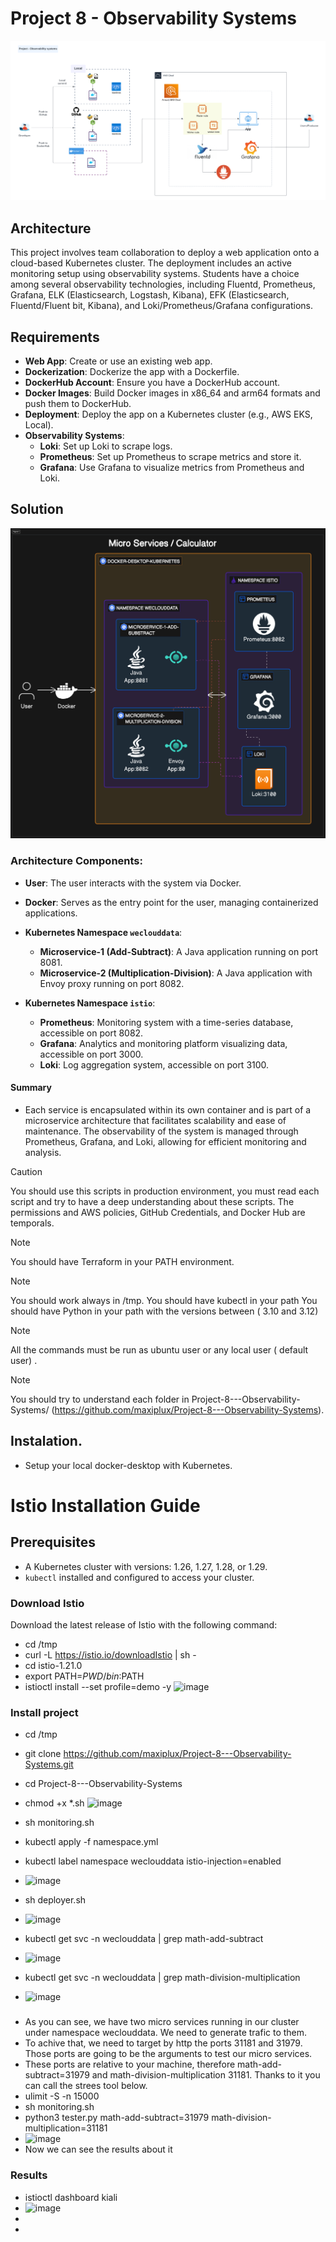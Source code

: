 # Project 8 - Observability Systems

![Micro Services Calculator Architecture](DevOps%20-%20Project%20-%20Observability%20Systems.png)

## Architecture

This project involves team collaboration to deploy a web application onto a cloud-based Kubernetes cluster. The deployment includes an active monitoring setup using observability systems. Students have a choice among several observability technologies, including Fluentd, Prometheus, Grafana, ELK (Elasticsearch, Logstash, Kibana), EFK (Elasticsearch, Fluentd/Fluent bit, Kibana), and Loki/Prometheus/Grafana configurations.

## Requirements

- **Web App**: Create or use an existing web app.
- **Dockerization**: Dockerize the app with a Dockerfile.
- **DockerHub Account**: Ensure you have a DockerHub account.
- **Docker Images**: Build Docker images in x86_64 and arm64 formats and push them to DockerHub.
- **Deployment**: Deploy the app on a Kubernetes cluster (e.g., AWS EKS, Local).
- **Observability Systems**:
  - **Loki**: Set up Loki to scrape logs.
  - **Prometheus**: Set up Prometheus to scrape metrics and store it.
  - **Grafana**: Use Grafana to visualize metrics from Prometheus and Loki.

## Solution
![Technical desing solution](diagram-export-3-30-2024-11_11_35-PM.png)
### Architecture Components:

- **User**: The user interacts with the system via Docker.
- **Docker**: Serves as the entry point for the user, managing containerized applications.
- **Kubernetes Namespace `weclouddata`**:
  - **Microservice-1 (Add-Subtract)**: A Java application running on port 8081.
  - **Microservice-2 (Multiplication-Division)**: A Java application with Envoy proxy running on port 8082.

- **Kubernetes Namespace `istio`**:
  - **Prometheus**: Monitoring system with a time-series database, accessible on port 8082.
  - **Grafana**: Analytics and monitoring platform visualizing data, accessible on port 3000.
  - **Loki**: Log aggregation system, accessible on port 3100.

#### Summary
 - Each service is encapsulated within its own container and is part of a microservice architecture that facilitates scalability and ease of maintenance. The observability of the system is managed through Prometheus, Grafana, and Loki, allowing for efficient monitoring and analysis.




> [!CAUTION]
> You should use this scripts in production environment, you must read each script and try to have a deep understanding about these scripts. The permissions and AWS policies, GitHub Credentials, and Docker Hub are temporals.  


> [!NOTE]
> You should have Terraform in your PATH environment.

> [!NOTE]
>	You should work always in /tmp.
> You should have kubectl in your path
> You should have Python in your path with the versions between ( 3.10 and 3.12)


> [!NOTE]
>	All the commands must be run as ubuntu user or any local user ( default user) .

> [!NOTE]
> You should try to understand each folder in Project-8---Observability-Systems/ (https://github.com/maxiplux/Project-8---Observability-Systems).
## Instalation.
- Setup your local docker-desktop with Kubernetes.


# Istio Installation Guide
## Prerequisites

- A Kubernetes cluster with versions: 1.26, 1.27, 1.28, or 1.29.
- `kubectl` installed and configured to access your cluster.

### Download Istio

Download the latest release of Istio with the following command:
- cd /tmp
- curl -L https://istio.io/downloadIstio | sh -
- cd istio-1.21.0
- export PATH=$PWD/bin:$PATH
- istioctl install --set profile=demo -y
![image](https://github.com/maxiplux/Project-8---Observability-Systems/assets/950541/f6ce85eb-c7d3-4fae-bf05-06e05ff45568)


### Install project
- cd /tmp
- git clone https://github.com/maxiplux/Project-8---Observability-Systems.git
- cd Project-8---Observability-Systems
- chmod +x *.sh
![image](https://github.com/maxiplux/Project-8---Observability-Systems/assets/950541/c9873bbe-81b8-4b5f-9f63-b939397b0c4c)

- sh monitoring.sh
- kubectl apply -f namespace.yml 
- kubectl label namespace weclouddata istio-injection=enabled
- ![image](https://github.com/maxiplux/Project-8---Observability-Systems/assets/950541/8d43d8f8-2066-4b59-8046-a04eecff236e)
 
- sh deployer.sh
- ![image](https://github.com/maxiplux/Project-8---Observability-Systems/assets/950541/2bab3930-d7a9-46d1-8076-b5fc465f2c90)
- kubectl get svc -n weclouddata | grep math-add-subtract
- ![image](https://github.com/maxiplux/Project-8---Observability-Systems/assets/950541/84fddace-9d1d-4bf3-b2f5-b32b5f1c4b9d)
- kubectl get svc -n weclouddata | grep math-division-multiplication
- ![image](https://github.com/maxiplux/Project-8---Observability-Systems/assets/950541/8b45e50e-e011-497e-8033-8bdb8236aae7)
###
- As you can see, we have two micro services running in our cluster under namespace weclouddata. We need to generate trafic to them.
- To achive that, we need to target by http the ports 31181 and 31979. Those ports are going to be the arguments to test our  micro services.
- These ports are relative to your machine, therefore  math-add-subtract=31979 and math-division-multiplication 31181. Thanks to it you can call the strees tool below. 
- ulimit -S -n 15000
- sh monitoring.sh
- python3 tester.py  math-add-subtract=31979 math-division-multiplication=31181
- ![image](https://github.com/maxiplux/Project-8---Observability-Systems/assets/950541/27840eb8-e89d-4550-8352-d9b142d4abd2)
- Now we can see the results about it
### Results
- istioctl dashboard kiali
- ![image](https://github.com/maxiplux/Project-8---Observability-Systems/assets/950541/14f701d8-2f20-4d5b-baf0-16d0f96773e3)
- 
- 









